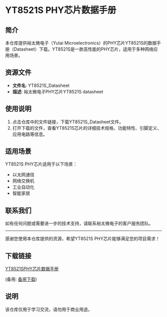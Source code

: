 # YT8521S PHY芯片数据手册

## 简介

本仓库提供裕太微电子（Yutai Microelectronics）的PHY芯片YT8521S的数据手册（Datasheet）下载。YT8521S是一款高性能的PHY芯片，适用于多种网络应用场景。

## 资源文件

- **文件名**: YT8521S_Datasheet
- **描述**: 裕太微电子PHY芯片YT8521S datasheet

## 使用说明

1. 点击仓库中的文件链接，下载YT8521S_Datasheet文件。
2. 打开下载的文件，查看YT8521S芯片的详细技术规格、功能特性、引脚定义、应用电路等信息。

## 适用场景

YT8521S PHY芯片适用于以下场景：
- 以太网通信
- 网络交换机
- 工业自动化
- 智能家居

## 联系我们

如有任何问题或需要进一步的技术支持，请联系裕太微电子的客户服务团队。

---

感谢您使用本仓库提供的资源，希望YT8521S PHY芯片能够满足您的项目需求！

## 下载链接
[YT8521SPHY芯片数据手册](https://pan.quark.cn/s/24fcb10a3211) 

(备用: [备用下载](https://pan.baidu.com/s/1kduxQgwjPM58AnMZq0wmFg?pwd=1234))

## 说明

该仓库仅用于学习交流，请勿用于商业用途。
